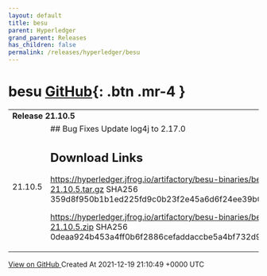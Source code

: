 ```yaml
---
layout: default
title: besu
parent: Hyperledger
grand_parent: Releases
has_children: false
permalink: /releases/hyperledger/besu
---
```


# besu <span class="fs-3 right-align">[GitHub](https://github.com/hyperledger/besu){: .btn .mr-4 }</span>


<div>
    <table>
        <tr>
            <td colspan="2">
                <b>
                    Release 21.10.5
                </b>
            </td>
        </tr>
        <tr>
            <td>
                <span class="chip">
                    21.10.5
                </span>
            </td>
            <td>
                ## Bug Fixes
Update log4j to 2.17.0

## Download Links
https://hyperledger.jfrog.io/artifactory/besu-binaries/besu/21.10.5/besu-21.10.5.tar.gz SHA256 359d8f950b1b1ed225fd9c0b23f2e45a6d6f24ee39b02c4f500986d225b79b10

https://hyperledger.jfrog.io/artifactory/besu-binaries/besu/21.10.5/besu-21.10.5.zip SHA256 0deaa924b453a4ff0b6f2886cefaddaccbe5a4bf732d970480fdeae1672b94c2
            </td>
        </tr>
    </table>
    <a href="https://github.com/hyperledger/besu/releases/tag/21.10.5" class=".btn">
        View on GitHub
    </a>
    <span class="right-align">
        Created At 2021-12-19 21:10:49 +0000 UTC
    </span>
</div>

